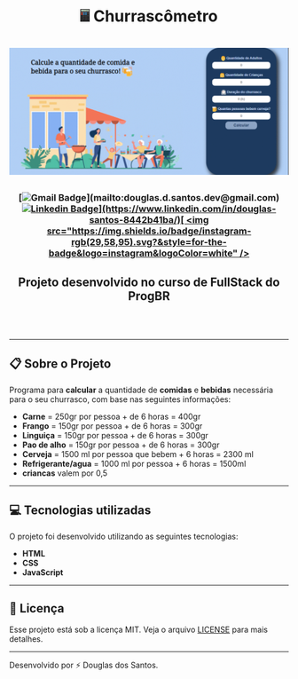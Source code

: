 <h1 align="center">
    <img src="./images/logo.png"> Churrascômetro
  
</h1>

<h1>
    <img src="./gifChurras.gif">
</h1>   

<h3 align="center">

[![Gmail Badge](https://img.shields.io/badge/gmail-rgb(29,58,95)?&style=for-the-badge&logo=gmail&logoColor=white)](mailto:douglas.d.santos.dev@gmail.com) [![Linkedin Badge](https://img.shields.io/badge/linkedin-rgb(29,58,95).svg?&style=for-the-badge&logo=linkedin&logoColor=white)](https://www.linkedin.com/in/douglas-santos-8442b41ba/)[ <img src="https://img.shields.io/badge/instagram-rgb(29,58,95).svg?&style=for-the-badge&logo=instagram&logoColor=white" />](https://www.instagram.com/douglas_.1993/)

</h3>

<h2 align="center">
   Projeto desenvolvido no curso de FullStack do ProgBR
</h2>
<br><br>

---

## 📋 Sobre o Projeto

Programa para **calcular** a quantidade de **comidas** e **bebidas** necessária para o seu churrasco, com base nas seguintes informações:

- **Carne** = 250gr por pessoa  + de 6 horas = 400gr
- **Frango** = 150gr por pessoa + de 6 horas = 300gr
- **Linguiça** = 150gr por pessoa + de 6 horas = 300gr
- **Pao de alho** = 150gr por pessoa + de 6 horas = 300gr
- **Cerveja** = 1500 ml por pessoa que bebem + 6 horas = 2300 ml
- **Refrigerante/agua** = 1000 ml por pessoa + 6 horas = 1500ml
- **criancas** valem por 0,5

---

## 💻 Tecnologias utilizadas

O projeto foi desenvolvido utilizando as seguintes tecnologias:

- **HTML**
- **CSS**
- **JavaScript**

---

## 📕 Licença

Esse projeto está sob a licença MIT. Veja o arquivo [LICENSE](https://github.com/DouglasSantos-code/ChurrasCometro/blob/main/LICENSE) para mais detalhes.


---

Desenvolvido por ⚡ Douglas dos Santos.
